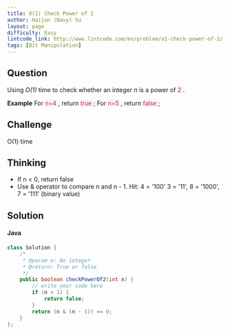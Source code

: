 ```yaml
---
title: O(1) Check Power of 2
author: Haijun (Navy) Su
layout: page
difficulty: Easy
lintcode_link: http://www.lintcode.com/en/problem/o1-check-power-of-2/
tags: [Bit Manipulation]
---
```

## Question
Using *O(1)* time to check whether an integer *n* is a power of <span style="color: #C72541; background: #F9F2F4;">2 </span>.

**Example**
For <span style="color: #C72541; background: #F9F2F4;">n=4 </span>, return <span style="color: #C72541; background: #F9F2F4;">true </span>;
For <span style="color: #C72541; background: #F9F2F4;">n=5 </span>, return <span style="color: #C72541; background: #F9F2F4;">false </span>;

## Challenge
O(1) time

## Thinking
* If n < 0, return false
* Use & operator to compare n and n - 1.
Hit: 4 = '100' 3 = '11', 8 = '1000', 7 = '111' (binary value)

## Solution
#### Java
~~~ java
class Solution {
    /*
     * @param n: An integer
     * @return: True or false
     */
    public boolean checkPowerOf2(int n) {
        // write your code here
        if (n < 1) {
            return false;
        }
        return (n & (n - 1)) == 0;
    }
};

~~~
     
